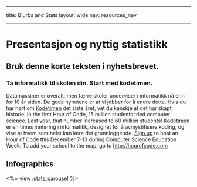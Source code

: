 * * *

title: Blurbs and Stats layout: wide nav: resources_nav

* * *

# Presentasjon og nyttig statistikk

## Bruk denne korte teksten i nyhetsbrevet.

### Ta informatikk til skolen din. Start med kodetimen. 

Datamaskiner er overalt, men færre skoler underviser i informatikk nå enn for 10 år siden. De gode nyhetene er at vi jobber for å endre dette. Hvis du har hørt om [Kodetimen](<%= hoc_uri('/') %>) det siste året, vet du kanskje at det har skapt historie. In the first Hour of Code, 15 million students tried computer science. Last year, that number increased to 60 million students! [Kodetimen](<%= hoc_uri('/') %>) er en times innføring i informatikk, designet for å avmystifisere koding, og vise at hvem som helst kan lære det grunnleggende. [Sign up](<%= hoc_uri('/') %>) to host an Hour of Code this December 7-13 during Computer Science Education Week. To add your school to the map, go to <http://hourofcode.com>

## Infographics

<%= view :stats_carousel %>